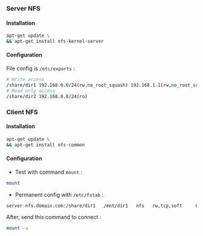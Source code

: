 ### Server NFS

#### Installation
```bash
apt-get update \
&& apt-get install nfs-kernel-server
```

#### Configuration
File config is <code>/etc/exports</code> :
```bash
# Write access
/share/dir1 192.168.0.0/24(rw,no_root_squash) 192.168.1.1(rw,no_root_squash)
# Read only access
/share/dir2 192.168.0.0/24(ro)
```


### Client NFS

#### Installation
```bash
apt-get update \
&& apt-get install nfs-common
```

#### Configuration
* Test with command <code>mount</code> :
```bash
mount 
```

* Permanent config with <code>/etc/fstab</code> :
```bash
server-nfs.domain.com:/share/dir1   /mnt/dir1   nfs   rw,tcp,soft     0       0
```
After, send this command to connect :
```bash
mount -a
```
